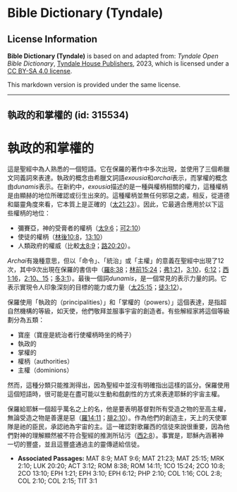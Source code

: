 # Bible Dictionary (Tyndale)

## License Information

**Bible Dictionary (Tyndale)** is based on and adapted from: _Tyndale Open Bible Dictionary_, [Tyndale House Publishers](https://tyndaleopenresources.com/), 2023, which is licensed under a [CC BY-SA 4.0 license](https://creativecommons.org/licenses/by-sa/4.0/legalcode.en).

This markdown version is provided under the same license.



--------------------------------

## 執政的和掌權的 (id: 315534)

執政的和掌權的
=======

這是聖經中為人熟悉的一個短語。它在保羅的著作中多次出現，並使用了三個希臘文同義詞來表達。執政的概念由希臘文詞語*exousia*和*archai*表示，而掌權的概念由*dunamis*表示。在新約中，*exousia*描述的是一種與權柄相關的權力，這種權柄是由顯赫的地位所確認或衍生出來的。這種權柄並無任何邪惡之處，相反，從道德和屬靈角度來看，它本質上是正確的（[太21:23](https://ref.ly/Matt21:23)）。因此，它最適合應用於以下這些權柄的地位：

* 彌賽亞，神的受膏者的權柄（[太9:6](https://ref.ly/Matt9:6)；[可2:10](https://ref.ly/Mark2:10)）
* 使徒的權柄（[林後10:8](https://ref.ly/2Cor10:8)，[13:10](https://ref.ly/2Cor13:10)）
* 人類政府的權威（比較[太8:9](https://ref.ly/Matt8:9)；[路20:20](https://ref.ly/Luke20:20)）。

*Archai*有幾種意思，但以「命令」、「統治」或「主權」的意義在聖經中出現了12次，其中9次出現在保羅的書信中（[羅8:38](https://ref.ly/Rom8:38)；[林前15:24](https://ref.ly/1Cor15:24)；[弗1:21](https://ref.ly/Eph1:21)，[3:10](https://ref.ly/Eph3:10)，[6:12](https://ref.ly/Eph6:12)；[西1:16](https://ref.ly/Col1:16)，[2:10、15](https://ref.ly/Col2:10)；[多3:1](https://ref.ly/Titus3:1)）。最後一個詞*dunamis*，是一個常見的表示力量的詞。它表示實現令人印象深刻的目標的能力或力量（[太25:15](https://ref.ly/Matt25:15)；[徒3:12](https://ref.ly/Acts3:12)）。

保羅使用「執政的（principalities）」和「掌權的（powers）」這個表達，是指超自然機構的等級，如天使，他們敬拜並服事宇宙的創造者。有些解經家將這個等級劃分為五類：

* 寶座（寶座是統治者行使權柄時坐的椅子）
* 執政的
* 掌權的
* 權柄（authorities）
* 主權（dominions）

然而，這種分類只能推測得出，因為聖經中並沒有明確指出這樣的區分。保羅使用這個短語時，很可能是在盡可能以生動和戲劇性的方式來表達耶穌的宇宙主權。

保羅給耶穌一個超乎萬名之上的名，他是要表明基督對所有受造之物的至高主權，無論受造之物是善還是惡（[羅14:11](https://ref.ly/Rom14:11)；[腓2:10](https://ref.ly/Phil2:10)）。作為他們的創造主，天上的天使軍隊是祂的臣民，承認祂為宇宙的主。這一確認對歌羅西的信徒來說很重要，因為他們對神的理解顯然被不符合聖經的推測所玷污（[西2:8](https://ref.ly/Col2:8)）。事實是，耶穌內涵著神一切的豐盛，並且這豐盛通過主的靈傳遞給信徒。

* **Associated Passages:** MAT 8:9; MAT 9:6; MAT 21:23; MAT 25:15; MRK 2:10; LUK 20:20; ACT 3:12; ROM 8:38; ROM 14:11; 1CO 15:24; 2CO 10:8; 2CO 13:10; EPH 1:21; EPH 3:10; EPH 6:12; PHP 2:10; COL 1:16; COL 2:8; COL 2:10; COL 2:15; TIT 3:1

